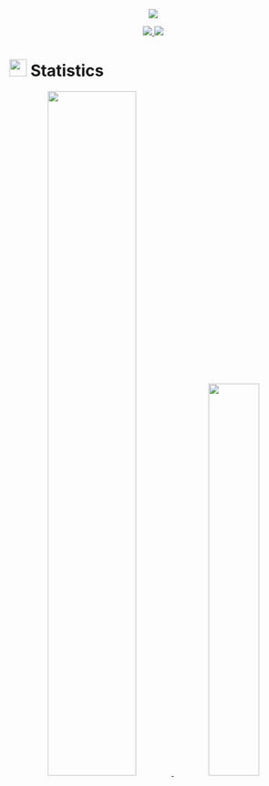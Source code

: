 <p align="center">
  <a href="https://github.com/DenverCoder1/readme-typing-svg"><img src="https://readme-typing-svg.herokuapp.com?lines=🖐️+Hi,+I'm+Grigoriy.&center=true&vCenter=true&width=1000&height=60&size=35&color=38C2FF&duration=2500&pause=1000"></a>
</p>

<p>
  <div align="center">
    <a href="../../../?tab=repositories">
      <img src="https://img.shields.io/badge/Python-3670A0?style=for-the-badge&logo=python&logoColor=white">
    </a>
    <a href="https://freelance.habr.com/freelancers/grigoriy-vlasov">
      <img src="https://img.shields.io/badge/Habr%20Freelance-65A3BE?style=for-the-badge&logo=Habr&logoColor=white">
    </a>
  </div>
</p>

# <img src="https://media4.giphy.com/media/MIGbtLZoVjbl0bYbAd/giphy.gif?cid=ecf05e472t2h0i8d7dcjaoau9iqtchhr899hxmpxzzgc7lyw&rid=giphy.gif" width="30"> Statistics
<p align="center">
  <a href="../../../">
    <img width="55.5%" src="https://github-readme-stats-grigoriy457.vercel.app/api?username=Grigoriy457&show_icons=true&include_all_commits=true&theme=radical&hide_border=true&api_domain=Wakapi&range=all_time">
  </a>
  <a href="../../../">
    <img width="42%" src="https://github-readme-stats-grigoriy457.vercel.app/api/top-langs/?username=Grigoriy457&theme=radical&bg_color=141320&hide_border=true&include_all_commits=true&count_private=true&layout=compact">
  </a>
</p>
